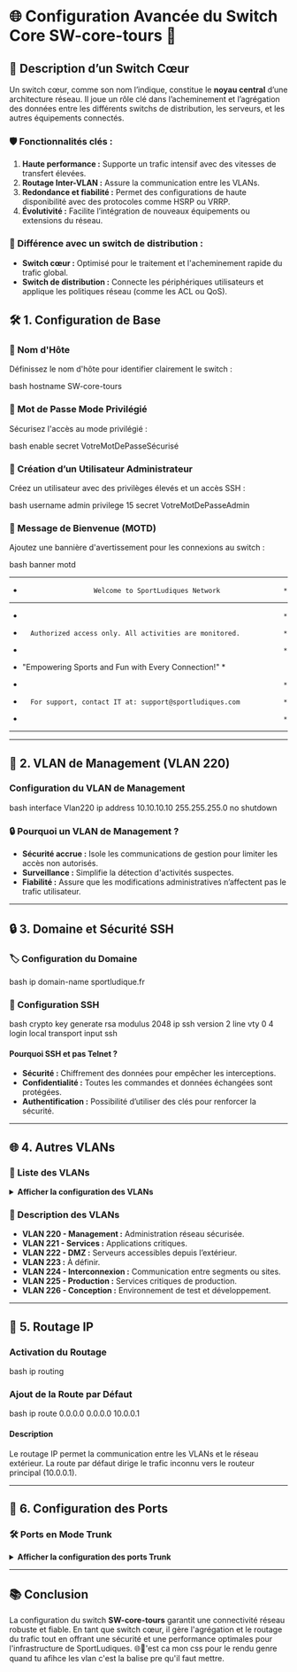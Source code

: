 # 🌐 Configuration Avancée du Switch Core **SW-core-tours** 🚀

## 📘 **Description d’un Switch Cœur**

Un switch cœur, comme son nom l’indique, constitue le **noyau central** d’une architecture réseau. Il joue un rôle clé dans l’acheminement et l’agrégation des données entre les différents switchs de distribution, les serveurs, et les autres équipements connectés. 

### 🛡️ Fonctionnalités clés :
1. **Haute performance :** Supporte un trafic intensif avec des vitesses de transfert élevées.
2. **Routage Inter-VLAN :** Assure la communication entre les VLANs.
3. **Redondance et fiabilité :** Permet des configurations de haute disponibilité avec des protocoles comme HSRP ou VRRP.
4. **Évolutivité :** Facilite l’intégration de nouveaux équipements ou extensions du réseau.

### 🔄 Différence avec un switch de distribution :
- **Switch cœur :** Optimisé pour le traitement et l'acheminement rapide du trafic global.
- **Switch de distribution :** Connecte les périphériques utilisateurs et applique les politiques réseau (comme les ACL ou QoS).

## 🛠️ **1. Configuration de Base**

### 🔧 Nom d'Hôte

Définissez le nom d'hôte pour identifier clairement le switch :

bash
hostname SW-core-tours



### 🔑 Mot de Passe Mode Privilégié

Sécurisez l'accès au mode privilégié :

bash
enable secret VotreMotDePasseSécurisé



### 👤 Création d’un Utilisateur Administrateur

Créez un utilisateur avec des privilèges élevés et un accès SSH :

bash
username admin privilege 15 secret VotreMotDePasseAdmin



### 💬 Message de Bienvenue (MOTD)

Ajoutez une bannière d'avertissement pour les connexions au switch :

bash
banner motd 
***************************************************************************
*                   	Welcome to SportLudiques Network               	*
***************************************************************************
*                                                                     	*
*   	Authorized access only. All activities are monitored.         	*
*                                                                     	*
*  	"Empowering Sports and Fun with Every Connection!"             	*
*                                                                     	*
*   	For support, contact IT at: support@sportludiques.com         	*
*                                                                     	*
***************************************************************************



---

## 🌟 **2. VLAN de Management (VLAN 220)**

### Configuration du VLAN de Management

bash
interface Vlan220
 ip address 10.10.10.10 255.255.255.0
 no shutdown



### 🔒 Pourquoi un VLAN de Management ?

- **Sécurité accrue :** Isole les communications de gestion pour limiter les accès non autorisés.
- **Surveillance :** Simplifie la détection d'activités suspectes.
- **Fiabilité :** Assure que les modifications administratives n’affectent pas le trafic utilisateur.

---

## 🔒 **3. Domaine et Sécurité SSH**

### 🏷️ Configuration du Domaine

bash
ip domain-name sportludique.fr



### 🔐 Configuration SSH

bash
crypto key generate rsa modulus 2048
ip ssh version 2
line vty 0 4
 login local
 transport input ssh



#### Pourquoi SSH et pas Telnet ?

- **Sécurité :** Chiffrement des données pour empêcher les interceptions.
- **Confidentialité :** Toutes les commandes et données échangées sont protégées.
- **Authentification :** Possibilité d’utiliser des clés pour renforcer la sécurité.

---

## 🌐 **4. Autres VLANs**

### 📂 Liste des VLANs

<details>
<summary><strong>Afficher la configuration des VLANs</strong></summary>

<pre>
vlan 220
 name Management
!
vlan 221
 name Services
!
vlan 222
 name DMZ
!
vlan 223
 name (à définir)
!
vlan 224
 name Interconnexion
!
vlan 225
 name Production
!
vlan 226
 name Conception
</pre>

</details>

### 🎯 Description des VLANs

- **VLAN 220 - Management :** Administration réseau sécurisée.
- **VLAN 221 - Services :** Applications critiques.
- **VLAN 222 - DMZ :** Serveurs accessibles depuis l’extérieur.
- **VLAN 223 :** À définir.
- **VLAN 224 - Interconnexion :** Communication entre segments ou sites.
- **VLAN 225 - Production :** Services critiques de production.
- **VLAN 226 - Conception :** Environnement de test et développement.

---

## 🚦 **5. Routage IP**

### Activation du Routage

bash
ip routing



### Ajout de la Route par Défaut

bash
ip route 0.0.0.0 0.0.0.0 10.0.0.1



#### Description

Le routage IP permet la communication entre les VLANs et le réseau extérieur. La route par défaut dirige le trafic inconnu vers le routeur principal (10.0.0.1).

---

## 🔄 **6. Configuration des Ports**

### 🛠️ Ports en Mode Trunk

<details>
<summary><strong>Afficher la configuration des ports Trunk</strong></summary>

<pre>
interface GigabitEthernet1/0/24
 switchport mode trunk
 no shutdown
!
interface GigabitEthernet1/0/23
 switchport mode trunk
 no shutdown
!
interface GigabitEthernet1/0/22
 switchport mode trunk
 no shutdown
!
interface GigabitEthernet1/0/2
 switchport mode trunk
 no shutdown
!
interface GigabitEthernet1/0/1
 switchport mode trunk
 no shutdown
</pre>

</details>

---

## 📚 **Conclusion**

La configuration du switch **SW-core-tours** garantit une connectivité réseau robuste et fiable. En tant que switch cœur, il gère l'agrégation et le routage du trafic tout en offrant une sécurité et une performance optimales pour l'infrastructure de SportLudiques. 🌐🎉'est ca mon css pour le rendu genre quand tu afihce les vlan c'est la balise pre qu'il faut mettre.